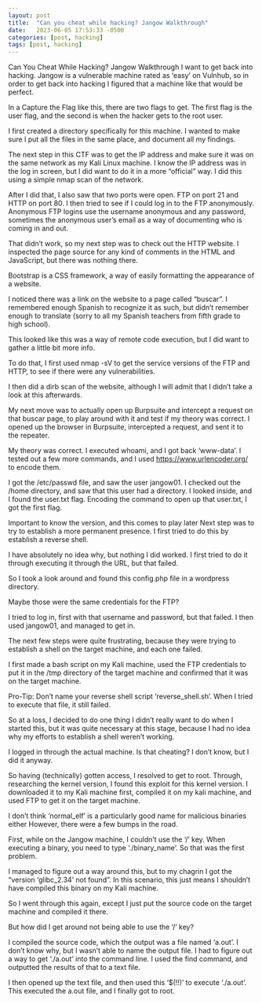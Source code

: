 ```yaml
---
layout: post
title:  "Can you cheat while hacking? Jangow Walkthrough"
date:   2023-06-05 17:53:33 -0500
categories: [post, hacking]
tags: [post, hacking]
---
```


Can You Cheat While Hacking? Jangow Walkthrough
I want to get back into hacking. Jangow is a vulnerable machine rated as ‘easy’ on Vulnhub, so in order to get back into hacking I figured that a machine like that would be perfect.


In a Capture the Flag like this, there are two flags to get. The first flag is the user flag, and the second is when the hacker gets to the root user.

I first created a directory specifically for this machine. I wanted to make sure I put all the files in the same place, and document all my findings.

The next step in this CTF was to get the IP address and make sure it was on the same network as my Kali Linux machine. I know the IP address was in the log in screen, but I did want to do it in a more “official” way. I did this using a simple nmap scan of the network.


After I did that, I also saw that two ports were open. FTP on port 21 and HTTP on port 80. I then tried to see if I could log in to the FTP anonymously. Anonymous FTP logins use the username anonymous and any password, sometimes the anonymous user’s email as a way of documenting who is coming in and out.


That didn’t work, so my next step was to check out the HTTP website. I inspected the page source for any kind of comments in the HTML and JavaScript, but there was nothing there.


Bootstrap is a CSS framework, a way of easily formatting the appearance of a website.

I noticed there was a link on the website to a page called “buscar”. I remembered enough Spanish to recognize it as such, but didn’t remember enough to translate (sorry to all my Spanish teachers from fifth grade to high school).


This looked like this was a way of remote code execution, but I did want to gather a little bit more info.

To do that, I first used nmap -sV to get the service versions of the FTP and HTTP, to see if there were any vulnerabilities.


I then did a dirb scan of the website, although I will admit that I didn’t take a look at this afterwards.


My next move was to actually open up Burpsuite and intercept a request on that buscar page, to play around with it and test if my theory was correct. I opened up the browser in Burpsuite, intercepted a request, and sent it to the repeater.


My theory was correct. I executed whoami, and I got back ‘www-data’. I tested out a few more commands, and I used https://www.urlencoder.org/ to encode them.


I got the /etc/passwd file, and saw the user jangow01. I checked out the /home directory, and saw that this user had a directory. I looked inside, and I found the user.txt flag. Encoding the command to open up that user.txt, I got the first flag.



Important to know the version, and this comes to play later
Next step was to try to establish a more permanent presence. I first tried to do this by establish a reverse shell.

I have absolutely no idea why, but nothing I did worked. I first tried to do it through executing it through the URL, but that failed.

So I took a look around and found this config.php file in a wordpress directory.


Maybe those were the same credentials for the FTP?

I tried to log in, first with that username and password, but that failed. I then used jangow01, and managed to get in.


The next few steps were quite frustrating, because they were trying to establish a shell on the target machine, and each one failed.

I first made a bash script on my Kali machine, used the FTP credentials to put it in the /tmp directory of the target machine and confirmed that it was on the target machine.


Pro-Tip: Don’t name your reverse shell script ‘reverse_shell.sh’.
When I tried to execute that file, it still failed.

So at a loss, I decided to do one thing I didn’t really want to do when I started this, but it was quite necessary at this stage, because I had no idea why my efforts to establish a shell weren’t working.

I logged in through the actual machine. Is that cheating? I don’t know, but I did it anyway.

So having (technically) gotten access, I resolved to get to root. Through, researching the kernel version, I found this exploit for this kernel version. I downloaded it to my Kali machine first, compiled it on my kali machine, and used FTP to get it on the target machine.


I don’t think ‘normal_elf’ is a particularly good name for malicious binaries either
However, there were a few bumps in the road.

First, while on the Jangow machine, I couldn’t use the ‘/’ key. When executing a binary, you need to type ‘./binary_name’. So that was the first problem.

I managed to figure out a way around this, but to my chagrin I got the “version ‘glibc_2.34’ not found”. In this scenario, this just means I shouldn’t have compiled this binary on my Kali machine.

So I went through this again, except I just put the source code on the target machine and compiled it there.

But how did I get around not being able to use the ‘/’ key?


I compiled the source code, which the output was a file named ‘a.out’. I don’t know why, but I wasn’t able to name the output file. I had to figure out a way to get ‘./a.out’ into the command line. I used the find command, and outputted the results of that to a text file.

I then opened up the text file, and then used this ‘$(!!)’ to execute ‘./a.out’. This executed the a.out file, and I finally got to root.

